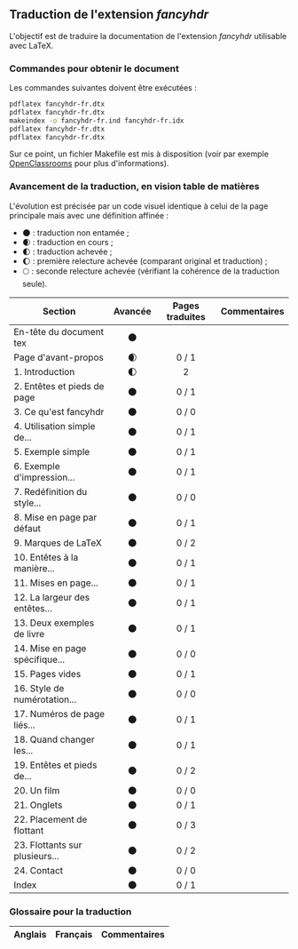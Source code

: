## Traduction de l'extension *fancyhdr*

L'objectif est de traduire la documentation de l'extension *fancyhdr* utilisable avec LaTeX. 


### Commandes pour obtenir le document

Les commandes suivantes doivent être exécutées :

```bash
pdflatex fancyhdr-fr.dtx
pdflatex fancyhdr-fr.dtx
makeindex -o fancyhdr-fr.ind fancyhdr-fr.idx
pdflatex fancyhdr-fr.dtx
pdflatex fancyhdr-fr.dtx
```

Sur ce point, un fichier Makefile est mis à disposition (voir par exemple [OpenClassrooms](https://openclassrooms.com/courses/compilez-sous-gnu-linux#/id/r-1130480) pour plus d'informations).


### Avancement de la traduction, en vision table de matières

L'évolution est précisée par un code visuel identique à celui de la page principale mais avec une définition affinée :

- :new_moon: : traduction non entamée ;
- :waxing_crescent_moon: : traduction en cours ;
- :first_quarter_moon: : traduction achevée ;
- :waxing_gibbous_moon: : première relecture achevée (comparant original et traduction) ; 
- :full_moon: : seconde relecture achevée (vérifiant la cohérence de la traduction seule).

Section                       | Avancée                | Pages traduites | Commentaires 
----------------------------- | :--------------------: | :-------------: | -------------------------
En-tête du document tex       | :new_moon:             |                 |
Page d'avant-propos           | :waxing_crescent_moon: | 0 / 1           | 
1. Introduction               | :first_quarter_moon:   | 2               |
2. Entêtes et pieds de page   | :new_moon:             | 0 / 1           |
3. Ce qu'est fancyhdr         | :new_moon:             | 0 / 0           |
4. Utilisation simple de...   | :new_moon:             | 0 / 1           |
5. Exemple simple             | :new_moon:             | 0 / 1           |
6. Exemple d'impression...    | :new_moon:             | 0 / 1           |
7. Redéfinition du style...   | :new_moon:             | 0 / 0           |
8. Mise en page par défaut    | :new_moon:             | 0 / 1           |
9. Marques de LaTeX           | :new_moon:             | 0 / 2           |
10. Entêtes à la manière...   | :new_moon:             | 0 / 1           |
11. Mises en page...          | :new_moon:             | 0 / 1           |
12. La largeur des entêtes... | :new_moon:             | 0 / 1           |
13. Deux exemples de livre    | :new_moon:             | 0 / 1           |
14. Mise en page spécifique...| :new_moon:             | 0 / 0           |
15. Pages vides               | :new_moon:             | 0 / 1           |
16. Style de numérotation...  | :new_moon:             | 0 / 0           |
17. Numéros de page liés...   | :new_moon:             | 0 / 1           |
18. Quand changer les...      | :new_moon:             | 0 / 1           |
19. Entêtes et pieds de...    | :new_moon:             | 0 / 2           |
20. Un film                   | :new_moon:             | 0 / 0           |
21. Onglets                   | :new_moon:             | 0 / 1           |
22. Placement de flottant     | :new_moon:             | 0 / 3           |
23. Flottants sur plusieurs...| :new_moon:             | 0 / 2           |
24. Contact                   | :new_moon:             | 0 / 0           |
Index                         | :new_moon:             | 0 / 1           |


### Glossaire pour la traduction

Anglais                | Français                                       | Commentaires 
---------------------- | ---------------------------------------------- | -------------------------------
